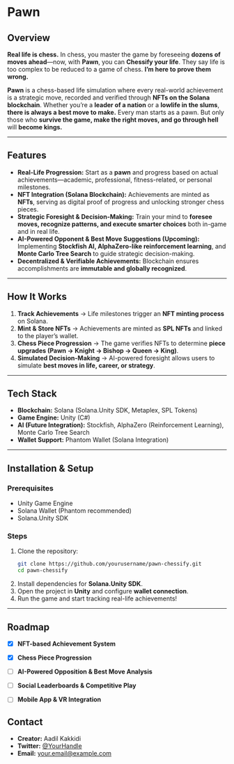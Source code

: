 # **Pawn**

## **Overview**
**Real life is chess.** In chess, you master the game by foreseeing **dozens of moves ahead**—now, with **Pawn**, you can **Chessify your life**. They say life is too complex to be reduced to a game of chess. **I’m here to prove them wrong.**

**Pawn** is a chess-based life simulation where every real-world achievement is a strategic move, recorded and verified through **NFTs on the Solana blockchain**. Whether you’re a **leader of a nation** or a **lowlife in the slums**, **there is always a best move to make.** Every man starts as a pawn. But only those who **survive the game, make the right moves, and go through hell** will **become kings.**

---

## **Features**
- **Real-Life Progression:** Start as a **pawn** and progress based on actual achievements—academic, professional, fitness-related, or personal milestones.
- **NFT Integration (Solana Blockchain):** Achievements are minted as **NFTs**, serving as digital proof of progress and unlocking stronger chess pieces.
- **Strategic Foresight & Decision-Making:** Train your mind to **foresee moves, recognize patterns, and execute smarter choices** both in-game and in real life.
- **AI-Powered Opponent & Best Move Suggestions (Upcoming):** Implementing **Stockfish AI, AlphaZero-like reinforcement learning**, and **Monte Carlo Tree Search** to guide strategic decision-making.
- **Decentralized & Verifiable Achievements:** Blockchain ensures accomplishments are **immutable and globally recognized**.

---

## **How It Works**
1. **Track Achievements** → Life milestones trigger an **NFT minting process** on Solana.
2. **Mint & Store NFTs** → Achievements are minted as **SPL NFTs** and linked to the player’s wallet.
3. **Chess Piece Progression** → The game verifies NFTs to determine **piece upgrades (Pawn → Knight → Bishop → Queen → King)**.
4. **Simulated Decision-Making** → AI-powered foresight allows users to simulate **best moves in life, career, or strategy**.

---

## **Tech Stack**
- **Blockchain:** Solana (Solana.Unity SDK, Metaplex, SPL Tokens)
- **Game Engine:** Unity (C#)
- **AI (Future Integration):** Stockfish, AlphaZero (Reinforcement Learning), Monte Carlo Tree Search
- **Wallet Support:** Phantom Wallet (Solana Integration)

---

## **Installation & Setup**
### **Prerequisites**
- Unity Game Engine
- Solana Wallet (Phantom recommended)
- Solana.Unity SDK

### **Steps**
1. Clone the repository:  
   ```bash
   git clone https://github.com/yourusername/pawn-chessify.git
   cd pawn-chessify
   ```
2. Install dependencies for **Solana.Unity SDK**.
3. Open the project in **Unity** and configure **wallet connection**.
4. Run the game and start tracking real-life achievements!

---

## **Roadmap**
- [x] **NFT-based Achievement System**
- [x] **Chess Piece Progression**
- [ ] **AI-Powered Opposition & Best Move Analysis**
- [ ] **Social Leaderboards & Competitive Play**
- [ ] **Mobile App & VR Integration**


## **Contact**
- **Creator:** Aadil Kakkidi
- **Twitter:** [@YourHandle](https://twitter.com/YourHandle)
- **Email:** your.email@example.com
